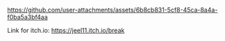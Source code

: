 

https://github.com/user-attachments/assets/6b8cb831-5cf8-45ca-8a4a-f0ba5a3bf4aa

Link for itch.io: https://jeel11.itch.io/break
